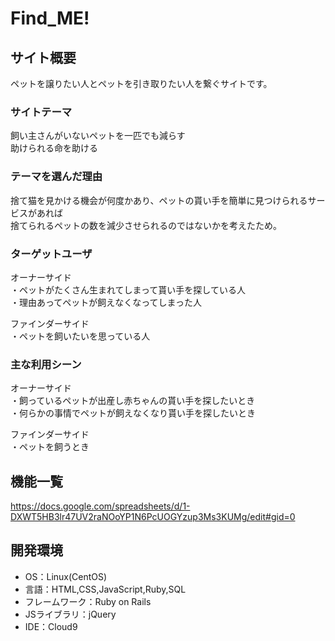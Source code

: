# Find_ME!

## サイト概要
ペットを譲りたい人とペットを引き取りたい人を繋ぐサイトです。

### サイトテーマ
飼い主さんがいないペットを一匹でも減らす  
助けられる命を助ける  

### テーマを選んだ理由
捨て猫を見かける機会が何度かあり、ペットの貰い手を簡単に見つけられるサービスがあれば  
捨てられるペットの数を減少させられるのではないかを考えたため。


### ターゲットユーザ
オーナーサイド  
・ペットがたくさん生まれてしまって貰い手を探している人  
・理由あってペットが飼えなくなってしまった人  

ファインダーサイド  
・ペットを飼いたいを思っている人

### 主な利用シーン
オーナーサイド  
・飼っているペットが出産し赤ちゃんの貰い手を探したいとき  
・何らかの事情でペットが飼えなくなり貰い手を探したいとき   

ファインダーサイド  
・ペットを飼うとき

## 機能一覧
<https://docs.google.com/spreadsheets/d/1-DXWT5HB3lr47UV2raNOoYP1N6PcUOGYzup3Ms3KUMg/edit#gid=0>

## 開発環境
- OS：Linux(CentOS)
- 言語：HTML,CSS,JavaScript,Ruby,SQL
- フレームワーク：Ruby on Rails
- JSライブラリ：jQuery
- IDE：Cloud9
